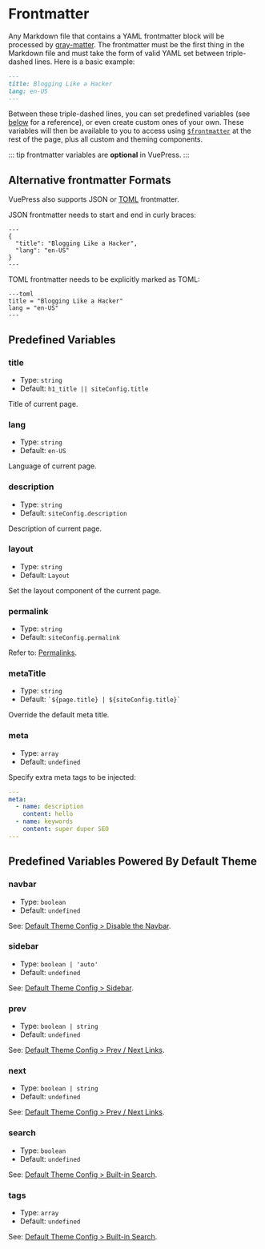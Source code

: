 # Frontmatter

Any Markdown file that contains a YAML frontmatter block will be processed by [gray-matter](https://github.com/jonschlinkert/gray-matter). The frontmatter must be the first thing in the Markdown file and must take the form of valid YAML set between triple-dashed lines. Here is a basic example:

```markdown
---
title: Blogging Like a Hacker
lang: en-US
---
```

Between these triple-dashed lines, you can set predefined variables (see [below](#predefined-variables) for a reference), or even create custom ones of your own. These variables will then be available to you to access using <code>[\$frontmatter](./global-computed.md#frontmatter)</code> at the rest of the page, plus all custom and theming components.

::: tip
frontmatter variables are **optional** in VuePress.
:::

## Alternative frontmatter Formats

VuePress also supports JSON or [TOML](https://github.com/toml-lang/toml) frontmatter.

JSON frontmatter needs to start and end in curly braces:

```
---
{
  "title": "Blogging Like a Hacker",
  "lang": "en-US"
}
---
```

TOML frontmatter needs to be explicitly marked as TOML:

```
---toml
title = "Blogging Like a Hacker"
lang = "en-US"
---
```

## Predefined Variables

### title

- Type: `string`
- Default: `h1_title || siteConfig.title`

Title of current page.

### lang

- Type: `string`
- Default: `en-US`

Language of current page.

### description

- Type: `string`
- Default: `siteConfig.description`

Description of current page.

### layout

- Type: `string`
- Default: `Layout`

Set the layout component of the current page.

### permalink

- Type: `string`
- Default: `siteConfig.permalink`

Refer to: [Permalinks](./permalinks.md).

### metaTitle

- Type: `string`
- Default: `` `${page.title} | ${siteConfig.title}` ``

Override the default meta title.

### meta

- Type: `array`
- Default: `undefined`

Specify extra meta tags to be injected:

```yaml
---
meta:
  - name: description
    content: hello
  - name: keywords
    content: super duper SEO
---
```

## Predefined Variables Powered By Default Theme

### navbar

- Type: `boolean`
- Default: `undefined`

See: [Default Theme Config > Disable the Navbar](../theme/default-theme-config.md#disable-the-navbar).

### sidebar

- Type: `boolean | 'auto'`
- Default: `undefined`

See: [Default Theme Config > Sidebar](../theme/default-theme-config.md#sidebar).

### prev

- Type: `boolean | string`
- Default: `undefined`

See: [Default Theme Config > Prev / Next Links](../theme/default-theme-config.md#prev-next-links).

### next

- Type: `boolean | string`
- Default: `undefined`

See: [Default Theme Config > Prev / Next Links](../theme/default-theme-config.md#prev-next-links).

### search

- Type: `boolean`
- Default: `undefined`

See: [Default Theme Config > Built-in Search](../theme/default-theme-config.html#built-in-search).

### tags

- Type: `array`
- Default: `undefined`

See: [Default Theme Config > Built-in Search](../theme/default-theme-config.html#built-in-search).
